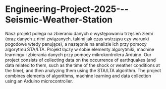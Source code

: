 # Engineering-Project-2025---Seismic-Weather-Station
Nasz projekt polega na zbieraniu danych o występowaniu trzęsień ziemi (oraz danych z nimi związanych, takimi jak czas wstrząsu czy warunki pogodowe wtedy panujące), a następnie na analizie ich przy pomocy algorytmu STA/LTA. Projekt łączy w sobie elementy algorytmiki, machine learningu i zbierania danych przy pomocy mikrokontrolera Arduino.
Our project consists of collecting data on the occurrence of earthquakes (and data related to them, such as the time of the shock or weather conditions at the time), and then analyzing them using the STA/LTA algorithm. The project combines elements of algorithms, machine learning and data collection using an Arduino microcontroller.
